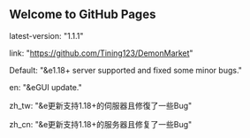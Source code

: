 ## Welcome to GitHub Pages
latest-version: "1.1.1"


link: "https://github.com/Tining123/DemonMarket"


Default: "&e1.18+ server supported and fixed some minor bugs."


en: "&eGUI update."


zh_tw: "&e更新支持1.18+的伺服器且修復了一些Bug"


zh_cn: "&e更新支持1.18+的服务器且修复了一些Bug"
